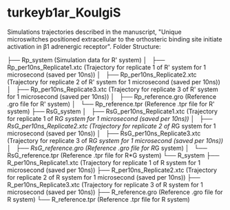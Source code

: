 # turkeyb1ar_KoulgiS
Simulations trajectories described in the manuscript, "Unique microswitches positioned extracellular to the orthosteric binding site initiate activation in β1 adrenergic receptor".
Folder Structure:

├── Rp_system (Simulation data for R' system)
│   ├── Rp_per10ns_Replicate1.xtc  (Trajectory for replicate 1 of R' system for 1 microsecond (saved per 10ns))
│   ├── Rp_per10ns_Replicate2.xtc  (Trajectory for replicate 2 of R' system for 1 microsecond (saved per 10ns))
│   ├── Rp_per10ns_Replicate3.xtc  (Trajectory for replicate 3 of R' system for 1 microsecond (saved per 10ns))
│   ├── Rp_reference.gro           (Reference .gro file for R' system)
│   └── Rp_reference.tpr           (Reference .tpr file for R' system)
├── RsG_system
│   ├── RsG_per10ns_Replicate1.xtc  (Trajectory for replicate 1 of R*G system for 1 microsecond (saved per 10ns))
│   ├── RsG_per10ns_Replicate2.xtc  (Trajectory for replicate 2 of R*G system for 1 microsecond (saved per 10ns))
│   ├── RsG_per10ns_Replicate3.xtc  (Trajectory for replicate 3 of R*G system for 1 microsecond (saved per 10ns))
│   ├── RsG_reference.gro           (Reference .gro file for R*G system)
│   └── RsG_reference.tpr           (Reference .tpr file for R*G system)
└── R_system
    ├── R_per10ns_Replicate1.xtc    (Trajectory for replicate 1 of R system for 1 microsecond (saved per 10ns))
    ├── R_per10ns_Replicate2.xtc    (Trajectory for replicate 2 of R system for 1 microsecond (saved per 10ns))
    ├── R_per10ns_Replicate3.xtc    (Trajectory for replicate 3 of R system for 1 microsecond (saved per 10ns))
    ├── R_reference.gro             (Reference .gro file for R system)
    └── R_reference.tpr             (Reference .tpr file for R system)

